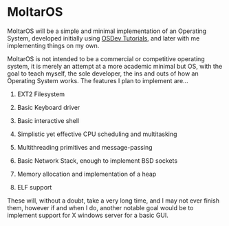 # MoltarOS

MoltarOS will be a simple and minimal implementation of an Operating System, developed initially using [OSDev Tutorials](http://wiki.osdev.org/Tutorials), and later with me implementing things on my own.

MoltarOS is not intended to be a commercial or competitive operating system, it is merely an attempt at a more academic minimal but OS, with the goal to teach myself, the sole developer, the ins and outs of how an Operating System works. The features I plan to implement are...

1) EXT2 Filesystem

2) Basic Keyboard driver

3) Basic interactive shell

4) Simplistic yet effective CPU scheduling and multitasking

5) Multithreading primitives and message-passing 

6) Basic Network Stack, enough to implement BSD sockets

7) Memory allocation and implementation of a heap

8) ELF support


These will, without a doubt, take a very long time, and I may not ever finish them, however if and when I do, another notable goal would be to implement support for X windows server for a basic GUI.
